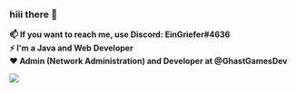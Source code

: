 ### hiii there 👋

**📫 If you want to reach me, use Discord: EinGriefer#4636**<br>
**⚡ I'm a Java and Web Developer**<br>
**♥ Admin (Network Administration) and Developer at @GhastGamesDev**<br>

![](https://github-readme-stats.vercel.app/api?username=EinGriefer&count_private=true&show_icons=true&theme=tokyonight)

<!--
**EinGriefer/EinGriefer** is a ✨ _special_ ✨ repository because its `README.md` (this file) appears on your GitHub profile.

Here are some ideas to get you started:

- 🔭 I’m currently working on ...
- 🌱 I’m currently learning ...
- 👯 I’m looking to collaborate on ...
- 🤔 I’m looking for help with ...
- 💬 Ask me about ...
- 📫 How to reach me: ...
- 😄 Pronouns: ...
- ⚡ Fun fact: ...
-->

